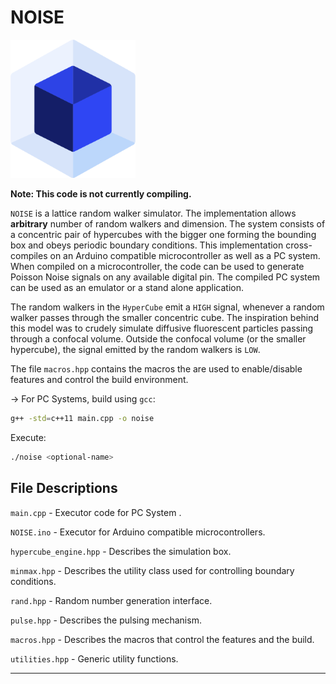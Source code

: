 # NOISE



<img src="https://github.com/yatharthb97/NOISE/blob/master/Resource/logo_transparent.png?raw=true" alt="logo" style="width:200px;"/>

**Note: This code is not currently compiling.**

`NOISE` is a lattice random walker simulator. The implementation allows **arbitrary** number of random walkers and dimension. The system consists of a concentric pair of hypercubes with the bigger one forming the bounding box and obeys periodic boundary conditions.  This implementation cross-compiles on an Arduino compatible microcontroller as well as a PC system. When compiled on a microcontroller, the code can be used to generate Poisson Noise signals on any available digital pin. The compiled PC system can be used as an emulator or a stand alone application.

The random walkers in the  `HyperCube` emit a `HIGH` signal, whenever a random walker passes through the smaller concentric cube. The inspiration behind this model was to crudely simulate diffusive fluorescent particles passing through a confocal volume. Outside the confocal volume (or the smaller hypercube), the signal emitted by the random walkers is `LOW`.



The file `macros.hpp` contains the macros the are used to enable/disable features and control the build environment.



→ For PC Systems, build using `gcc`:

```bash
g++ -std=c++11 main.cpp -o noise
```

Execute:

```bash
./noise <optional-name>
```





## File Descriptions

`main.cpp` - Executor code for PC System .

`NOISE.ino` - Executor for Arduino compatible microcontrollers.

`hypercube_engine.hpp` - Describes the simulation box.

`minmax.hpp` - Describes the utility class used for controlling boundary conditions.

`rand.hpp` - Random number generation interface.

`pulse.hpp` - Describes the pulsing mechanism.

`macros.hpp` - Describes the macros that control the features and the build.

`utilities.hpp` - Generic utility functions.





---

